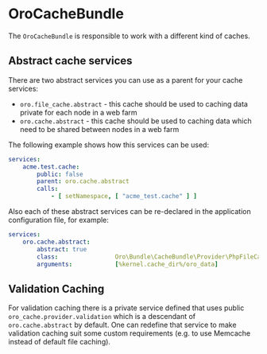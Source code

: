 OroCacheBundle
===============

The `OroCacheBundle` is responsible to work with a different kind of caches.

Abstract cache services
-----------------------

There are two abstract services you can use as a parent for your cache services:

 - `oro.file_cache.abstract` - this cache should be used to caching data private for each node in a web farm
 - `oro.cache.abstract` - this cache should be used to caching data which need to be shared between nodes in a web farm

The following example shows how this services can be used:
``` yaml
services:
    acme.test.cache:
        public: false
        parent: oro.cache.abstract
        calls:
            - [ setNamespace, [ "acme_test.cache" ] ]
```

Also each of these abstract services can be re-declared in the application configuration file, for example:
``` yaml
services:
    oro.cache.abstract:
        abstract: true
        class:                Oro\Bundle\CacheBundle\Provider\PhpFileCache
        arguments:            [%kernel.cache_dir%/oro_data]
```

Validation Caching
------------------

For validation caching there is a private service defined that uses public `oro_cache.provider.validation` which is a descendant of `oro.cache.abstract` by default. One can redefine that service to make validation caching suit some custom requirements (e.g. to use Memcache instead of default file caching).
